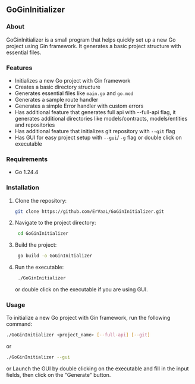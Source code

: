 ## GoGinInitializer

### About
GoGinInitializer is a small program that helps quickly set up a new Go project using Gin framework.
It generates a basic project structure with essential files.

### Features
- Initializes a new Go project with Gin framework
- Creates a basic directory structure
- Generates essential files like `main.go` and `go.mod`
- Generates a sample route handler
- Generates a simple Error handler with custom errors
- Has additional feature that generates full api with --full-api flag, it generates additional directories like models/contracts, models/entities and repositories
- Has additional feature that initializes git repository with `--git` flag
- Has GUI for easy project setup with `--gui`/ `-g` flag or double click on executable

### Requirements
- Go 1.24.4

### Installation
1. Clone the repository:
   ```bash
   git clone https://github.com/ErVaaL/GoGinInitializer.git
   ```
2. Navigate to the project directory:
   ```bash
    cd GoGinInitializer
   ```
3. Build the project:
   ```bash
    go build -o GoGinInitializer
   ```
4. Run the executable:
   ```bash
    ./GoGinInitializer
   ```
   or double click on the executable if you are using GUI.

### Usage
To initialize a new Go project with Gin framework, run the following command:
```bash
./GoGinInitializer <project_name> [--full-api] [--git]
```
or
```bash
./GoGinInitializer --gui
```
or
Launch the GUI by double clicking on the executable and fill in the input fields, then click on the "Generate" button.


